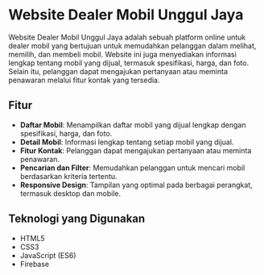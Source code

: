 # Website Dealer Mobil Unggul Jaya

Website Dealer Mobil Unggul Jaya adalah sebuah platform online untuk dealer mobil yang bertujuan untuk memudahkan pelanggan dalam melihat, memilih, dan membeli mobil. Website ini juga menyediakan informasi lengkap tentang mobil yang dijual, termasuk spesifikasi, harga, dan foto. Selain itu, pelanggan dapat mengajukan pertanyaan atau meminta penawaran melalui fitur kontak yang tersedia.

## Fitur

- **Daftar Mobil**: Menampilkan daftar mobil yang dijual lengkap dengan spesifikasi, harga, dan foto.
- **Detail Mobil**: Informasi lengkap tentang setiap mobil yang dijual.
- **Fitur Kontak**: Pelanggan dapat mengajukan pertanyaan atau meminta penawaran.
- **Pencarian dan Filter**: Memudahkan pelanggan untuk mencari mobil berdasarkan kriteria tertentu.
- **Responsive Design**: Tampilan yang optimal pada berbagai perangkat, termasuk desktop dan mobile.

## Teknologi yang Digunakan

- HTML5
- CSS3
- JavaScript (ES6)
- Firebase
